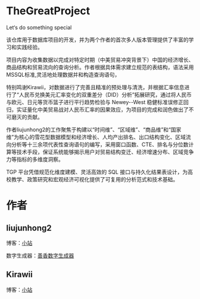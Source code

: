 # TheGreatProject
Let‘s do something special

该仓库用于数据库项目的开发，并为两个作者的首次多人版本管理提供了丰富的学习和实践经验。

项目内容为收集数据以完成对特定时期（中美贸易冲突背景下）中国的经济增长、商品结构和贸易流向的查询分析。作者根据具体需求建立规范的表结构，语法采用MSSQL标准,灵活地处理数据并和构造查询语句，

特别鸣谢Kirawii，对数据进行了完善且精准的预处理与清洗，并根据汇率信息进行了“人民币兑换美元汇率变化的双重差分（DID）分析”拓展研究，通过将人民币与欧元、日元等货币篮子进行平行趋势检验与 Newey--West 稳健标准误修正回归，实证量化中美贸易战对人民币汇率的因果效应，为项目的完成和润色做出了不可磨灭的贡献。

作者liujunhong2的工作聚焦于构建以“时间维”、“区域维”、“商品维”和“国家维”为核心的雪花型数据模型和经济增长、人均产出排名、出口结构变化、区域流向分析等十三余项代表性查询语句的编写，采用窗口函数、CTE、排名与分位数计算等技术手段，保证系统能够揭示用户对贸易结构变迁、经济增速分布、区域竞争力等指标的多维度洞察。

TGP 平台凭借规范化维度建模、灵活高效的 SQL 接口与持久化结果表设计，为高校教学、政策研究和宏观经济可视化提供了可复用的分析范式和技术基础。

# 作者
## liujunhong2
博客：[小站](https://baoziwan.icu/) 

数字生成器：[善香数字生成器](https://baoziwan.icu/nothing-demo/)
## Kirawii
博客：[小站](https://kirawii.cyou/)
